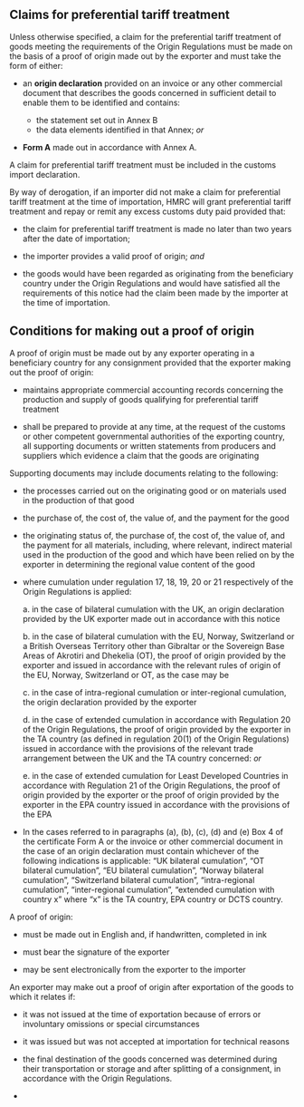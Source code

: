 ## Claims for preferential tariff treatment

Unless otherwise specified, a claim for the preferential tariff treatment of goods meeting the requirements of the Origin Regulations must be made on the basis of a proof of origin made out by the exporter and must take the form of either:

- an **origin declaration** provided on an invoice or any other commercial document that describes the goods concerned in sufficient detail to enable them to be identified and contains:
  - the statement set out in Annex B
  - the data elements identified in that Annex; *or*

- **Form A** made out in accordance with Annex A.

A claim for preferential tariff treatment must be included in the customs import declaration.

By way of derogation, if an importer did not make a claim for preferential tariff treatment at the time of importation, HMRC will grant preferential tariff treatment and repay or remit any excess customs duty paid provided that:

- the claim for preferential tariff treatment is made no later than two years after the date of importation; 

- the importer provides a valid proof of origin; *and*

- the goods would have been regarded as originating from the beneficiary country under the Origin Regulations and would have satisfied all the requirements of this notice had the claim been made by the importer at the time of importation.

## Conditions for making out a proof of origin

A proof of origin must be made out by any exporter operating in a beneficiary country for any consignment provided that the exporter making out the proof of origin:

- maintains appropriate commercial accounting records concerning the production and supply of goods qualifying for preferential tariff treatment

- shall be prepared to provide at any time, at the request of the customs or other competent governmental authorities of the exporting country, all supporting documents or written statements from producers and suppliers which evidence a claim that the goods are originating

Supporting documents may include documents relating to the following:

- the processes carried out on the originating good or on materials used in the production of that good

- the purchase of, the cost of, the value of, and the payment for the good

- the originating status of, the purchase of, the cost of, the value of, and the payment for all materials, including, where relevant, indirect material used in the production of the good and which have been relied on by the exporter in determining the regional value content of the good

- where cumulation under regulation 17, 18, 19, 20 or 21 respectively of the Origin Regulations is applied:

    a. in the case of bilateral cumulation with the UK, an origin declaration provided by the UK exporter made out in accordance with this notice

    b. in the case of bilateral cumulation with the EU, Norway, Switzerland or a British Overseas Territory other than Gibraltar or the Sovereign Base Areas of Akrotiri and Dhekelia (OT), the proof of origin provided by the exporter and issued in accordance with the relevant rules of origin of the EU, Norway, Switzerland or OT, as the case may be

    c. in the case of intra-regional cumulation or inter-regional cumulation, the origin declaration provided by the exporter

    d. in the case of extended cumulation in accordance with Regulation 20 of the Origin Regulations, the proof of origin provided by the exporter in the TA country (as defined in regulation 20(1) of the Origin Regulations) issued in accordance with the provisions of the relevant trade arrangement between the UK and the TA country concerned: *or*

    e. in the case of extended cumulation for Least Developed Countries in accordance with Regulation 21 of the Origin Regulations, the proof of origin provided by the exporter or the proof of origin provided by the exporter in the EPA country issued in accordance with the provisions of the EPA

- In the cases referred to in paragraphs (a), (b), (c), (d) and (e) Box 4 of the certificate Form A or the invoice or other commercial document in the case of an origin declaration must contain whichever of the following indications is applicable: “UK bilateral cumulation”, “OT bilateral cumulation”, “EU bilateral cumulation”, “Norway bilateral cumulation”, “Switzerland bilateral cumulation”, “intra-regional cumulation”, “inter-regional cumulation”, “extended cumulation with country x” where “x” is the TA country, EPA country or DCTS country.
 
A proof of origin:

- must be made out in English and, if handwritten, completed in ink

- must bear the signature of the exporter

- may be sent electronically from the exporter to the importer
 
An exporter may make out a proof of origin after exportation of the goods to which it relates if:

- it was not issued at the time of exportation because of errors or involuntary omissions or special circumstances

- it was issued but was not accepted at importation for technical reasons

- the final destination of the goods concerned was determined during their transportation or storage and after splitting of a consignment, in accordance with the Origin Regulations.
- 